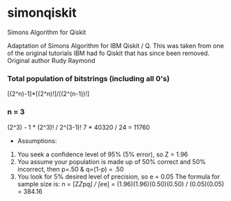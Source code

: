 # simonqiskit
Simons Algorithm for Qiskit

Adaptation of Simons Algorithm for IBM Qiskit / Q. This was taken from one of the original tutorials IBM had fo Qiskit that has since been removed. Original author Rudy Raymond


### Total population of bitstrings (including all 0's)
[(2^n)-1]*[(2^n)!]/[(2^(n-1))!]

### n = 3
(2^3) - 1 * (2^3)! / 2^(3-1)!
7 * 40320 / 24 = 11760

* Assumptions:
1. You seek a confidence level of 95% (5% error), so Z = 1.96
2. You assume your population is made up of 50% correct and 50% incorrect, then p=.50 & q=(1-p) = .50
3. You look for 5% desired level of precision, so e = 0.05
The formula for sample size is: n = [Z*Z*p*q] / [e*e] =
(1.96)(1.96)(0.50)(0.50) / (0.05)(0.05) = 384.16


